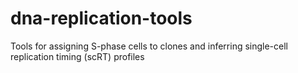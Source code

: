 # dna-replication-tools
Tools for assigning S-phase cells to clones and inferring single-cell replication timing (scRT) profiles
